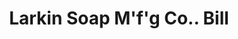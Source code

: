 ---
doi: 10.7916/D8572Q47
date_other: '1899'
date_other_textual: '1899'
form: printed ephemera
genre:
- Invoices
name:
- Larkin Soap M'f'g Co.
object_in_context_url: https://biggert.cul.columbia.edu/items/view/ave_biggert_00897
subject_hierarchical_geographic:
- Buffalo, New York, United States
subject_name:
- Larkin Soap M'f'g Co.
title: Larkin Soap M'f'g Co.. Bill
sort_title: Larkin Soap M'f'g Co.. Bill
call_number: ave_biggert_00897
coordinates:
- 42.90472222222222,-78.84944444444444
pid: ave_biggert_00897
identifiers: ave_biggert_00897
permalink: /biggert/ave_biggert_00897/
layout: iiif-image-page
---